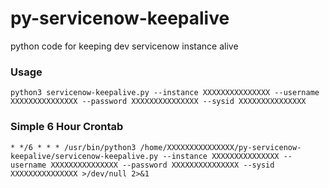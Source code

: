 # py-servicenow-keepalive
python code for keeping dev servicenow instance alive

### Usage
```python3 servicenow-keepalive.py --instance XXXXXXXXXXXXXXX --username XXXXXXXXXXXXXXX --password XXXXXXXXXXXXXXX --sysid XXXXXXXXXXXXXXX```

### Simple 6 Hour Crontab
```* */6 * * * /usr/bin/python3 /home/XXXXXXXXXXXXXXX/py-servicenow-keepalive/servicenow-keepalive.py --instance XXXXXXXXXXXXXXX --username XXXXXXXXXXXXXXX --password XXXXXXXXXXXXXXX --sysid XXXXXXXXXXXXXXX >/dev/null 2>&1```
